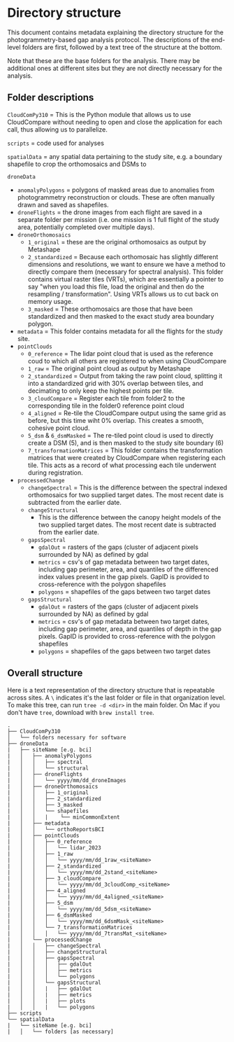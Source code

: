 # Directory structure
This document contains metadata explaining the directory structure for the photogrammetry-based gap analysis protocol. The descriptions of the end-level folders are first, followed by a text tree of the structure at the bottom.

Note that these are the base folders for the analysis. There may be additional ones at different sites but they are not directly necessary for the analysis.

## Folder descriptions
`CloudComPy310` = This is the Python module that allows us to use CloudCompare without needing to open and close the application for each call, thus allowing us to parallelize.

`scripts` = code used for analyses

`spatialData` = any spatial data pertaining to the study site, e.g. a boundary shapefile to crop the orthomosaics and DSMs to

`droneData`
- `anomalyPolygons` = polygons of masked areas due to anomalies from photogrammetry reconstruction or clouds. These are often manually drawn and saved as shapefiles.
- `droneFlights` = the drone images from each flight are saved in a separate folder per mission (i.e. one mission is 1 full flight of the study area, potentially completed over multiple days). 
- `droneOrthomosaics`
  - `1_original` = these are the original orthomosaics as output by Metashape
  - `2_standardized` = Because each orthomosaic has slightly different dimensions and resolutions, we want to ensure we have a method to directly compare them (necessary for spectral analysis). This folder contains virtual raster tiles (VRTs), which are essentially a pointer to say "when you load this file, load the original and then do the resampling / transformation". Using VRTs allows us to cut back on memory usage.
  - `3_masked` = These orthomosaics are those that have been standardized and then masked to the exact study area boundary polygon.
- `metadata` = This folder contains metadata for all the flights for the study site.
- `pointClouds`
  - `0_reference` = The lidar point cloud that is used as the reference coud to which all others are registered to when using CloudCompare
  - `1_raw` = The original point cloud as output by Metashape
  - `2_standardized` = Output from taking the raw point cloud, splitting it into a standardized grid with 30% overlap between tiles, and decimating to only keep the highest points per tile.
  - `3_cloudCompare` = Register each tile from folder2 to the corresponding tile in the folder0 reference point cloud
  - `4_aligned` = Re-tile the CloudCompare output using the same grid as before, but this time wiht 0% overlap. This creates a smooth, cohesive point cloud.
  - `5_dsm` & `6_dsmMasked` = The re-tiled point cloud is used to directly create a DSM (5), and is then masked to the study site boundary (6)
  - `7_transformationMatrices` = This folder contains the transformation matrices that were created by CloudCompare when registering each tile. This acts as a record of what processing each tile underwent during registration.
- `processedChange`
  - `changeSpectral` = This is the difference between the spectral indexed orthomosaics for two supplied target dates. The most recent date is subtracted from the earlier date.
  - `changeStructural`
    - This is the difference between the canopy height models of the two supplied target dates. The most recent date is subtracted from the earlier date.
  - `gapsSpectral`
    - `gdalOut` = rasters of the gaps (cluster of adjacent pixels surrounded by NA) as defined by gdal
    - `metrics` = csv's of gap metadata between two target dates, including gap perimeter, area, and quantiles of the differenced index values present in the gap pixels. GapID is provided to cross-reference with the polygon shapefiles
    - `polygons` = shapefiles of the gaps between two target dates
  - `gapsStructural`
    - `gdalOut` = rasters of the gaps (cluster of adjacent pixels surrounded by NA) as defined by gdal
    - `metrics` = csv's of gap metadata between two target dates, including gap perimeter, area, and quantiles of depth in the gap pixels. GapID is provided to cross-reference with the polygon shapefiles
    - `polygons` = shapefiles of the gaps between two target dates

## Overall structure
Here is a text representation of the directory structure that is repeatable across sites. A `\` indicates it's the last folder or file in that organization level. To make this tree, can run `tree -d <dir>` in the main folder. On Mac if you don't have `tree`, download with `brew install tree`.

```
.
├── CloudComPy310
│   └── folders necessary for software
├── droneData
|   ├── siteName [e.g. bci]
|   │   ├── anomalyPolygons
|   │   │   ├── spectral
|   │   │   └── structural
|   │   ├── droneFlights
|   │   │   └── yyyy/mm/dd_droneImages
|   │   ├── droneOrthomosaics
|   │   │   ├── 1_original
|   │   │   ├── 2_standardized
|   │   │   ├── 3_masked
|   │   │   └── shapefiles
|   │   │   |    └── minCommonExtent
|   │   ├── metadata
|   │   │   └── orthoReportsBCI
|   │   ├── pointClouds
|   │   │   ├── 0_reference
|   │   │   │   └── lidar_2023
|   │   │   ├── 1_raw
|   │   │   │   └── yyyy/mm/dd_1raw_<siteName>
|   │   │   ├── 2_standardized
|   │   │   │   └── yyyy/mm/dd_2stand_<siteName>
|   │   │   ├── 3_cloudCompare
|   │   │   │   └── yyyy/mm/dd_3cloudComp_<siteName>
|   │   │   ├── 4_aligned
|   │   │   │   └── yyyy/mm/dd_4aligned_<siteName>
|   │   │   ├── 5_dsm
|   │   │   │   └── yyyy/mm/dd_5dsm_<siteName>
|   │   │   ├── 6_dsmMasked
|   │   │   │   └── yyyy/mm/dd_6dsmMask_<siteName>
|   │   │   └── 7_transformationMatrices
|   │   │   │   └── yyyy/mm/dd_7transMat_<siteName>
|   │   └── processedChange
|   │   │   ├── changeSpectral
|   │   │   ├── changeStructural
|   │   │   ├── gapsSpectral
|   │   │   │   ├── gdalOut
|   │   │   │   ├── metrics
|   │   │   │   └── polygons
|   │   │   └── gapsStructural
|   │   │   |   ├── gdalOut
|   │   │   |   ├── metrics
|   │   │   |   ├── plots
|   │   │   |   └── polygons
├── scripts
└── spatialData
|   └── siteName [e.g. bci]
|   │   └── folders [as necessary]
```

